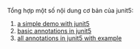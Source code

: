Tổng hợp một số nội dung cơ bản của junit5:

1. [a simple demo with junit5](./1-first-example)
2. [basic annotations in junit5](./2-basic-template)
3. [all annotations in junit5 with example](./3-some-annotations)